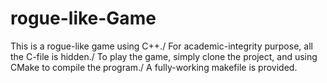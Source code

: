 # rogue-like-Game
This is a rogue-like game using C++./
For academic-integrity purpose, all the C-file is hidden./
To play the game, simply clone the project, and using CMake to compile the program./
A fully-working makefile is provided.

